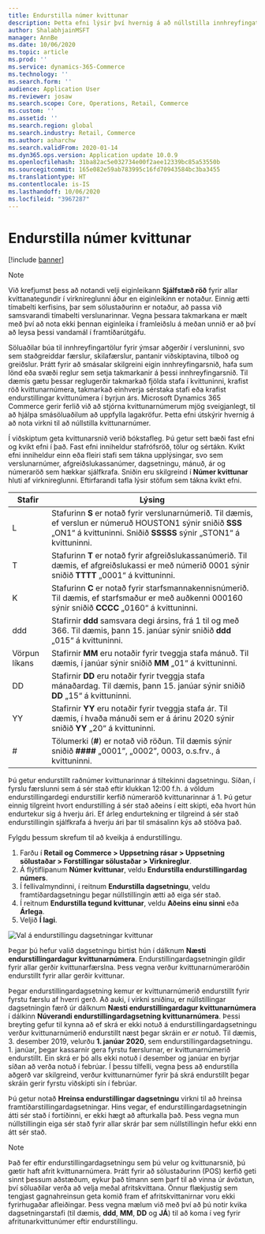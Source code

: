 ```yaml
---
title: Endurstilla númer kvittunar
description: Þetta efni lýsir því hvernig á að núllstilla innhreyfingatölurnar sem eru notuð við ýmsar aðgerðir á tilteknum degi (til dæmis reikningsársins eða almanaksársins).
author: ShalabhjainMSFT
manager: AnnBe
ms.date: 10/06/2020
ms.topic: article
ms.prod: ''
ms.service: dynamics-365-Commerce
ms.technology: ''
ms.search.form: ''
audience: Application User
ms.reviewer: josaw
ms.search.scope: Core, Operations, Retail, Commerce
ms.custom: ''
ms.assetid: ''
ms.search.region: global
ms.search.industry: Retail, Commerce
ms.author: asharchw
ms.search.validFrom: 2020-01-14
ms.dyn365.ops.version: Application update 10.0.9
ms.openlocfilehash: 31ba82ac5e032734e00f2aee12339bc85a53550b
ms.sourcegitcommit: 165e082e59ab783995c16fd70943584bc3ba3455
ms.translationtype: HT
ms.contentlocale: is-IS
ms.lasthandoff: 10/06/2020
ms.locfileid: "3967287"
---
```

# <a name="reset-receipt-numbers"></a>Endurstilla númer kvittunar 

[!include [banner](includes/banner.md)]

> [!NOTE]
> Við krefjumst þess að notandi velji eiginleikann **Sjálfstæð röð** fyrir allar kvittanategundir í virknireglunni áður en eiginleikinn er notaður. Einnig ætti tímabelti kerfisins, þar sem sölustaðurinn er notaður, að passa við samsvarandi tímabelti verslunarinnar. Vegna þessara takmarkana er mælt með því að nota ekki þennan eiginleika í framleiðslu á meðan unnið er að því að leysa þessi vandamál í framtíðarútgáfu. 

Söluaðilar búa til innhreyfingartölur fyrir ýmsar aðgerðir í versluninni, svo sem staðgreiddar færslur, skilafærslur, pantanir viðskiptavina, tilboð og greiðslur. Þrátt fyrir að smásalar skilgreini eigin innhreyfingarsnið, hafa sum lönd eða svæði reglur sem setja takmarkanir á þessi innhreyfingarsnið. Til dæmis gætu þessar reglugerðir takmarkað fjölda stafa í kvittuninni, krafist röð kvittunarnúmera, takmarkað einhverja sérstaka stafi eða krafist endurstillingar kvittunúmera í byrjun árs. Microsoft Dynamics 365 Commerce gerir ferlið við að stjórna kvittunarnúmerum mjög sveigjanlegt, til að hjálpa smásöluaðilum að uppfylla lagakröfur. Þetta efni útskýrir hvernig á að nota virkni til að núllstilla kvittunarnúmer.

Í viðskiptum geta kvittunarsnið verið bókstafleg. Þú getur sett bæði fast efni og kvikt efni í það. Fast efni inniheldur stafrófsröð, tölur og sértákn. Kvikt efni inniheldur einn eða fleiri stafi sem tákna upplýsingar, svo sem verslunarnúmer, afgreiðslukassanúmer, dagsetningu, mánuð, ár og númeraröð sem hækkar sjálfkrafa. Sniðin eru skilgreind í **Númer kvittunar** hluti af virknireglunni. Eftirfarandi tafla lýsir stöfum sem tákna kvikt efni.

| Stafir | Lýsing |
|------------|-------------|
| L          | Stafurinn **S** er notað fyrir verslunarnúmerið. Til dæmis, ef verslun er númeruð HOUSTON1 sýnir sniðið **SSS** „ON1“ á kvittuninni. Sniðið **SSSSS** sýnir „STON1“ á kvittuninni. |
| T          | Stafurinn **T** er notað fyrir afgreiðslukassanúmerið. Til dæmis, ef afgreiðslukassi er með númerið 0001 sýnir sniðið **TTTT** „0001“ á kvittuninni. |
| K          | Stafurinn **C** er notað fyrir starfsmannakennisnúmerið. Til dæmis, ef starfsmaður er með auðkenni 000160 sýnir sniðið **CCCC** „0160“ á kvittuninni. |
| ddd        | Stafirnir **ddd** samsvara degi ársins, frá 1 til og með 366. Til dæmis, þann 15. janúar sýnir sniðið **ddd** „015“ á kvittuninni. |
| Vörpun líkans         | Stafirnir **MM** eru notaðir fyrir tveggja stafa mánuð. Til dæmis, í janúar sýnir sniðið **MM** „01“ á kvittuninni. |
| DD         | Stafirnir **DD** eru notaðir fyrir tveggja stafa mánaðardag. Til dæmis, þann 15. janúar sýnir sniðið **DD** „15“ á kvittuninni. |
| YY         | Stafirnir **YY** eru notaðir fyrir tveggja stafa ár. Til dæmis, í hvaða mánuði sem er á árinu 2020 sýnir sniðið **YY** „20“ á kvittuninni. |
| \#         | Tölumerki (**\#**) er notað við röðun. Til dæmis sýnir sniðið **####** „0001”, „0002”, 0003, o.s.frv., á kvittuninni. |

Þú getur endurstillt raðnúmer kvittunarinnar á tiltekinni dagsetningu. Síðan, í fyrslu færslunni sem á sér stað eftir klukkan 12:00 f.h. á völdum endurstillingardegi endurstillir kerfið númeraröð kvittunarinnar á 1. Þú getur einnig tilgreint hvort endurstilling á sér stað aðeins í eitt skipti, eða hvort hún endurtekur sig á hverju ári. Ef árleg endurtekning er tilgreind á sér stað endurstillingin sjálfkrafa á hverju ári þar til smásalinn kýs að stöðva það. 

Fylgdu þessum skrefum til að kveikja á endurstillingu.

1. Farðu í **Retail og Commerce \> Uppsetning rásar \> Uppsetning sölustaðar \> Forstillingar sölustaðar \> Virknireglur**.
1. Á flýtiflipanum **Númer kvittunar**, veldu **Endurstilla endurstillingardag númers**.
1. Í fellivalmyndinni, í reitnum **Endurstilla dagsetningu**, veldu framtíðardagsetningu þegar núllstillingin ætti að eiga sér stað.
1. Í reitnum **Endurstilla tegund kvittunar**, veldu **Aðeins einu sinni** eða **Árlega**.
1. Veljið **Í lagi**.

![Val á endurstillingu dagsetningar kvittunar](media/Enable_receipt_reset.png "Val á endurstillingu dagsetningar kvittunar")

Þegar þú hefur valið dagsetningu birtist hún í dálknum **Næsti endurstillingardagur kvittunarnúmera**. Endurstillingardagsetningin gildir fyrir allar gerðir kvittunarfærslna. Þess vegna verður kvittunarnúmeraröðin endurstillt fyrir allar gerðir kvittunar.

Þegar endurstillingardagsetning kemur er kvittunarnúmerið endurstillt fyrir fyrstu færslu af hverri gerð. Að auki, í virkni sniðinu, er núllstillingar dagsetningin færð úr dálknum **Næsti endurstillingardagur kvittunarnúmera** í dálkinn **Núverandi endurstillingardagsetning kvittunarnúmera**. Þessi breyting gefur til kynna að ef skrá er ekki notuð á endurstillingardagsetningu verður kvittunarnúmerið endurstillt næst þegar skráin er *er* notuð. Til dæmis, 3. desember 2019, velurðu **1. janúar 2020**, sem endurstillingardagsetningu. 1. janúar, þegar kassarnir gera fyrstu færslurnar, er kvittunarnúmerið endurstillt. Ein skrá er þó alls ekki notuð í desember og janúar en byrjar síðan að verða notuð í febrúar. Í þessu tilfelli, vegna þess að endurstilla aðgerð var skilgreind, verður kvittunarnúmer fyrir þá skrá endurstillt þegar skráin gerir fyrstu viðskipti sín í febrúar.

Þú getur notað **Hreinsa endurstillingar dagsetningu** virkni til að hreinsa framtíðarstillingardagsetningar. Hins vegar, ef endurstillingardagsetningin átti sér stað í fortíðinni, er ekki hægt að afturkalla það. Þess vegna mun núllstillingin eiga sér stað fyrir allar skrár þar sem núllstillingin hefur ekki enn átt sér stað.

> [!NOTE]
> Það fer eftir endurstillingardagsetningu sem þú velur og kvittunarsnið, þú gætir haft afrit kvittunarnúmera. Þrátt fyrir að sölustaðurinn (POS) kerfið geti sinnt þessum aðstæðum, eykur það tímann sem þarf til að vinna úr ávöxtun, því söluaðilar verða að velja meðal afritskvittana. Önnur flækjustig sem tengjast gagnahreinsun geta komið fram ef afritskvittanirnar voru ekki fyrirhugaðar afleiðingar. Þess vegna mælum við með því að þú notir kvika dagsetningarstafi (til dæmis, **ddd**, **MM**, **DD** og **JÁ**) til að koma í veg fyrir afritunarkvittunúmer eftir endurstillingu.
